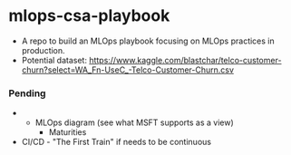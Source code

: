 # mlops-csa-playbook
- A repo to build an MLOps playbook focusing on MLOps practices in production.
- Potential dataset: https://www.kaggle.com/blastchar/telco-customer-churn?select=WA_Fn-UseC_-Telco-Customer-Churn.csv

### Pending
- - MLOps diagram (see what MSFT supports as a view)
	- Maturities
- CI/CD - "The First Train" if needs to be continuous
